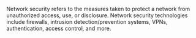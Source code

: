 Network security refers to the measures taken to protect a network from unauthorized access, use, or disclosure. Network security technologies include firewalls, intrusion detection/prevention systems, VPNs, authentication, access control, and more.
